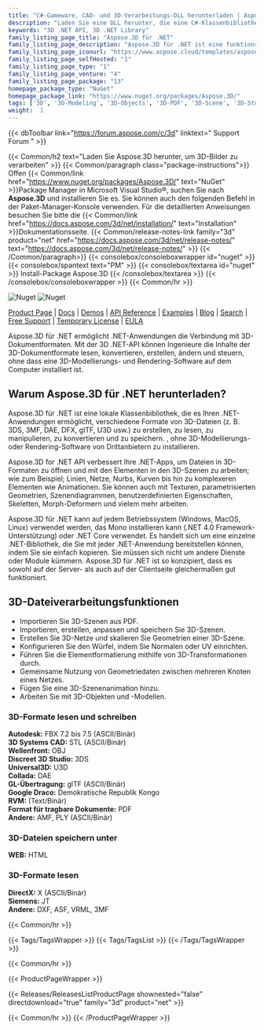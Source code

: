 ```yaml
---
title: "C#-Gameware, CAD- und 3D-Verarbeitungs-DLL herunterladen | Aspose.3D"
description: "Laden Sie eine DLL herunter, die eine C#-Klassenbibliothek enthält, um mit 3D-Dateien (3DS, 3MF, DAE, DFX, gITF, U3D), Netzen, Geometrien, Szenen und Animationen über die lokale .NET-API zu arbeiten."
keywords: "3D .NET API, 3D .NET Library"
family_listing_page_title: "Aspose.3D für .NET"
family_listing_page_description: "Aspose.3D für .NET ist eine funktionsreiche Gameware- und Computer-Aided-Designing (CAD)-API, die es Mono- und .NET-Anwendungen, einschließlich ASP.NET, Windows Forms und Webdiensten, ermöglicht, sich ohne 3D automatisch mit gängigen 3D-Dokumentformaten zu verbinden Modellierungs- und Rendering-Software, die auf dem Server installiert ist. Es unterstützt die Dateiformate Discreet3DS, WavefrontOBJ, FBX (ASCII, Binär), STL (ASCII, Binär), USDC, USDZ, PDMS RVM, Universal3D, Collada, glTF, GLB, PLY, HTML5, A3DW, DirectX und Google Draco, was Entwicklern ermöglicht um den Inhalt dieser 3D-Dokumentformate mithilfe der Aspose.3D-API einfach zu erstellen, zu lesen, zu konvertieren, zu ändern und zu steuern."
family_listing_page_iconurl: "https://www.aspose.cloud/templates/aspose/App_Themes/V3/images/3d/272x272/aspose_3d-for-net-min.png"
family_listing_page_selfHosted: "1"
family_listing_page_type: "1"
family_listing_page_venture: "4"
family_listing_page_package: "13"
homepage_package_type: "NuGet"
homepage_package_link: "https://www.nuget.org/packages/Aspose.3D/"
tags: ['3D', '3D-Modeling', '3D-Objects', '3D-PDF', '3D-Scene', '3D-Studio-Max', '3D-Viewports', '3DS', '3D-to-GLTF2.0', '3D-to-HTML', '3D-to-PDF', '3MF', 'AMF', 'Animation', 'ASE', 'Aspose.3D', 'Aspose.Total', 'AutoCAD', 'Autodesk', 'Collada', 'Conholdate', 'Conholdate.Total', 'Cylinder', 'DAE', 'Darco', 'DirectX', 'DRC', 'DXF', 'FBX', 'Geometry', 'gITF', 'HTML', 'JT', 'Linear-Extrusion', 'Mesh', 'Morph', 'NURBS', 'OBJ', 'PDF', 'PLY', 'PointCloud', 'Polygons', 'Redenring', 'RVM', 'Skeleton', 'STL', 'U3D', 'VRML', 'Wavefront', 'X']
weight:  1
---
```


{{< dbToolbar link="https://forum.aspose.com/c/3d" linktext=" Support Forum " >}}

{{< Common/h2 text="Laden Sie Aspose.3D herunter, um 3D-Bilder zu verarbeiten"  >}}
{{< Common/paragraph class="package-instructions">}}
Offen
{{< Common/link href="https://www.nuget.org/packages/Aspose.3D/" text="NuGet"  >}}Package Manager in Microsoft Visual Studio®, suchen Sie nach <b>Aspose.3D</b> und installieren Sie es. Sie können auch den folgenden Befehl in der Paket-Manager-Konsole verwenden. Für die detaillierten Anweisungen besuchen Sie bitte die
{{< Common/link href="https://docs.aspose.com/3d/net/installation/" text="Installation"  >}}Dokumentationsseite.
{{< Common/release-notes-link family="3d" product="net" href="https://docs.aspose.com/3d/net/release-notes/" text="https://docs.aspose.com/3d/net/release-notes/"  >}}
{{< /Common/paragraph>}}
{{< consolebox/consoleboxwrapper id="nuget" >}}
       {{< consolebox/spantext text="PM" >}}
       {{< consolebox/textarea id="nuget" >}} Install-Package Aspose.3D {{< /consolebox/textarea >}}
{{< /consolebox/consoleboxwrapper >}}
{{< Common/hr >}}

![Nuget](https://img.shields.io/nuget/v/Aspose.3D) ![Nuget](https://img.shields.io/nuget/dt/Aspose.3D?label=nuget%20downloads)

[Product Page](https://products.aspose.com/3d/net/) | [Docs](https://docs.aspose.com/3d/net/) | [Demos](https://products.aspose.app/3d/family) | [API Reference](https://reference.aspose.com/3d/net/) | [Examples](https://github.com/aspose-3d/Aspose.3D-for-.NET/tree/master/Examples) | [Blog](https://blog.aspose.com/category/3d/) | [Search](https://search.aspose.com/) | [Free Support](https://forum.aspose.com/c/3d) | [Temporary License](https://purchase.aspose.com/temporary-license) | [EULA](https://about.aspose.com/legal/eula/)

Aspose.3D für .NET ermöglicht .NET-Anwendungen die Verbindung mit 3D-Dokumentformaten. Mit der 3D .NET-API können Ingenieure die Inhalte der 3D-Dokumentformate lesen, konvertieren, erstellen, ändern und steuern, ohne dass eine 3D-Modellierungs- und Rendering-Software auf dem Computer installiert ist.

## Warum Aspose.3D für .NET herunterladen?

Aspose.3D für .NET ist eine lokale Klassenbibliothek, die es Ihren .NET-Anwendungen ermöglicht, verschiedene Formate von 3D-Dateien (z. B. 3DS, 3MF, DAE, DFX, gITF, U3D usw.) zu erstellen, zu lesen, zu manipulieren, zu konvertieren und zu speichern. , ohne 3D-Modellierungs- oder Rendering-Software von Drittanbietern zu installieren.

Aspose.3D for .NET API verbessert Ihre .NET-Apps, um Dateien in 3D-Formaten zu öffnen und mit den Elementen in den 3D-Szenen zu arbeiten; wie zum Beispiel; Linien, Netze, Nurbs, Kurven bis hin zu komplexeren Elementen wie Animationen. Sie können auch mit Texturen, parametrisierten Geometrien, Szenendiagrammen, benutzerdefinierten Eigenschaften, Skeletten, Morph-Deformern und vielem mehr arbeiten.

Aspose.3D für .NET kann auf jedem Betriebssystem (Windows, MacOS, Linux) verwendet werden, das Mono installieren kann (.NET 4.0 Framework-Unterstützung) oder .NET Core verwendet. Es handelt sich um eine einzelne .NET-Bibliothek, die Sie mit jeder .NET-Anwendung bereitstellen können, indem Sie sie einfach kopieren. Sie müssen sich nicht um andere Dienste oder Module kümmern. Aspose.3D für .NET ist so konzipiert, dass es sowohl auf der Server- als auch auf der Clientseite gleichermaßen gut funktioniert.

## 3D-Dateiverarbeitungsfunktionen

- Importieren Sie 3D-Szenen aus PDF.
- Importieren, erstellen, anpassen und speichern Sie 3D-Szenen.
- Erstellen Sie 3D-Netze und skalieren Sie Geometrien einer 3D-Szene.
- Konfigurieren Sie den Würfel, indem Sie Normalen oder UV einrichten.
- Führen Sie die Elementformatierung mithilfe von 3D-Transformationen durch.
- Gemeinsame Nutzung von Geometriedaten zwischen mehreren Knoten eines Netzes.
- Fügen Sie eine 3D-Szenenanimation hinzu.
- Arbeiten Sie mit 3D-Objekten und -Modellen.

### 3D-Formate lesen und schreiben

**Autodesk:** FBX 7.2 bis 7.5 (ASCII/Binär)\
**3D Systems CAD:** STL (ASCII/Binär)\
**Wellenfront:** OBJ\
**Discreet 3D Studio:** 3DS\
**Universal3D:** U3D\
**Collada:** DAE\
**GL-Übertragung:** glTF (ASCII/Binär)\
**Google Draco:** Demokratische Republik Kongo\
**RVM:** (Text/Binär)\
**Format für tragbare Dokumente:** PDF\
**Andere:** AMF, PLY (ASCII/Binär)

### 3D-Dateien speichern unter

**WEB:** HTML

### 3D-Formate lesen

**DirectX:** X (ASCII/Binär)\
**Siemens:** JT\
**Andere:** DXF, ASF, VRML, 3MF

{{< Common/hr >}}

{{< Tags/TagsWrapper >}}
 {{< Tags/TagsList >}}
{{< /Tags/TagsWrapper >}}

{{< Common/hr >}}

{{< ProductPageWrapper >}}
<!-- ReleasesListProductPage-->
   {{< Releases/ReleasesListProductPage shownested="false"  directdownload="true" family="3d" product="net" >}}
<!-- /ReleasesListProductPage-->
{{< Common/hr >}}
{{< /ProductPageWrapper >}}

